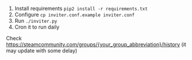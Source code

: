 1. Install requirements `pip2 install -r requirements.txt`
2. Configure `cp inviter.conf.example inviter.conf`
3. Run `./inviter.py`
4. Cron it to run daily

Check https://steamcommunity.com/groups/{your_group_abbreviation}/history (it may update with some delay)
